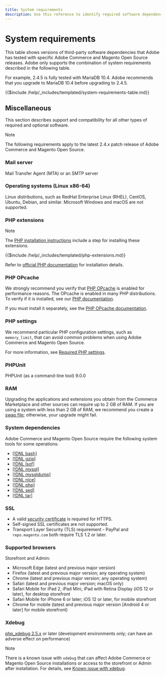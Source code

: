 ```yaml
---
title: System requirements
description: Use this reference to identify required software dependencies that have been tested with Adobe Commerce and Magento Open Source releases.
---
```


# System requirements

This table shows versions of third-party software dependencies that Adobe has tested with specific Adobe Commerce and Magento Open Source releases. Adobe only supports the combination of system requirements described in the following table.

For example, 2.4.5 is fully tested with MariaDB 10.4. Adobe recommends that you upgrade to MariaDB 10.4 before upgrading to 2.4.5.

{{$include /help/_includes/templated/system-requirements-table.md}}

## Miscellaneous

This section describes support and compatibility for all other types of required and optional software.

>[!NOTE]
>
>The following requirements apply to the latest 2.4.x patch release of Adobe Commerce and Magento Open Source.

### Mail server

Mail Transfer Agent (MTA) or an SMTP server

### Operating systems (Linux x86-64)

Linux distributions, such as RedHat Enterprise Linux (RHEL), CentOS, Ubuntu, Debian, and similar. Microsoft Windows and macOS are not supported.

### PHP extensions

>[!NOTE]
>
>The [PHP installation instructions](prerequisites/php-settings.md) include a step for installing these extensions.

{{$include /help/_includes/templated/php-extensions.md}}

Refer to [official PHP documentation](https://php.net/manual/en/extensions.php) for installation details.

### PHP OPcache

We strongly recommend you verify that [PHP OPcache](https://php.net/manual/en/intro.opcache.php) is enabled for performance reasons. The OPcache is enabled in many PHP distributions. To verify if it is installed, see our [PHP documentation](prerequisites/php-settings.md).

If you must install it separately, see the [PHP OPcache documentation](https://php.net/manual/en/opcache.setup.php).

### PHP settings

We recommend particular PHP configuration settings, such as `memory_limit`, that can avoid common problems when using Adobe Commerce and Magento Open Source.

For more information, see [Required PHP settings](prerequisites/php-settings.md).

### PHPUnit

PHPUnit (as a command-line tool) 9.0.0

### RAM

Upgrading the applications and extensions you obtain from the Commerce Marketplace and other sources can require up to 2 GB of RAM. If you are using a system with less than 2 GB of RAM, we recommend you create a [swap file](https://support.magento.com/hc/en-us/articles/360032980432); otherwise, your upgrade might fail.

### System dependencies

Adobe Commerce and Magento Open Source require the following system tools for some operations:

-  [[!DNL bash]](https://www.gnu.org/software/bash/)
-  [[!DNL gzip]](https://www.gzip.org/)
-  [[!DNL lsof]](https://linux.die.net/man/8/lsof)
-  [[!DNL mysql]](https://www.mysql.com/)
-  [[!DNL mysqldump]](https://dev.mysql.com/doc/refman/8.0/en/mysqldump.html)
-  [[!DNL nice]](https://linux.die.net/man/1/nice)
-  [[!DNL php]](https://www.php.net/)
-  [[!DNL sed]](https://www.gnu.org/software/sed/manual/sed.html)
-  [[!DNL tar]](https://linux.die.net/man/1/tar)

### SSL

-  A valid [security certificate](https://glossary.magento.com/security-certificate) is required for HTTPS.
-  Self-signed SSL certificates are not supported.
-  Transport Layer Security (TLS) requirement - PayPal and `repo.magento.com` both require TLS 1.2 or later.

### Supported browsers

Storefront and Admin:

-  Microsoft Edge (latest and previous major version)
-  Firefox (latest and previous major version; any operating system)
-  Chrome (latest and previous major version; any operating system)
-  Safari (latest and previous major version; macOS only)
-  Safari Mobile for iPad 2, iPad Mini, iPad with Retina Display (iOS 12 or later), for desktop storefront
-  Safari Mobile for iPhone 6 or later; iOS 12 or later, for mobile storefront
-  Chrome for mobile (latest and previous major version [Android 4 or later] for mobile storefront)

### Xdebug

[php_xdebug 2.5.x](https://xdebug.org/download) or later (development environments only; can have an adverse effect on performance)

>[!NOTE]
>
>There is a known issue with `xdebug` that can affect Adobe Commerce or Magento Open Source installations or access to the storefront or Admin after installation. For details, see [Known issue with xdebug](https://support.magento.com/hc/en-us/articles/360034242212).
